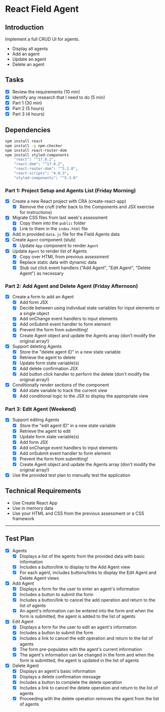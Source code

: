 # React Field Agent

## Introduction

Implement a full CRUD UI for agents.

- Display all agents
- Add an agent
- Update an agent
- Delete an agent

## Tasks

- [x] Review the requirements (10 min)
- [x] Identify any research that I need to do (5 min)
- [x] Part 1 (30 min)
- [x] Part 2 (5 hours)
- [x] Part 3 (4 hours)

## Dependencies

```zsh
npm install react
npm install -g npm-checker
npm install react-router-dom
npm install styled-components
    "react": "^17.0.2",
    "react-dom": "^17.0.2",
    "react-router-dom": "^5.2.0",
    "react-scripts": "4.0.3",
    "styled-components": "^5.3.0"
```

### Part 1: Project Setup and Agents List (Friday Morning)

- [x] Create a new React project with CRA (create-react-app)
  - [x] Remove the cruft (refer back to the Components and JSX exercise for instructions)
- [x] Migrate CSS files from last week's assessment
  - [x] Copy them into the `public` folder
  - [x] Link to them in the `index.html` file
- [x] Add in provided `data.js` file for the Field Agents data
- [x] Create `Agent` component (stub)
  - [x] Update `App` component to render `Agent`
- [x] Update `Agent` to render list of Agents
  - [x] Copy over HTML from previous assessment
  - [x] Replace static data with dynamic data
  - [x] Stub out click event handlers ("Add Agent", "Edit Agent", "Delete Agent") as necessary

### Part 2: Add Agent and Delete Agent (Friday Afternoon)

- [x] Create a form to add an Agent
  - [x] Add form JSX
  - [x] Decide between using individual state variables for input elements or a single object
  - [x] Add onChange event handlers to input elements
  - [x] Add onSubmit event handler to form element
  - [x] Prevent the form from submitting!
  - [x] Create Agent object and update the Agents array (don't modify the original array!)

- [x] Support deleting Agents
  - [x] Store the "delete agent ID" in a new state variable
  - [x] Retrieve the agent to delete
  - [x] Update form state variable(s)
  - [x] Add delete confirmation JSX
  - [x] Add button click handler to perform the delete (don't modify the original array!)

- [x] Conditionally render sections of the component
  - [x] Add state variable to track the current view
  - [x] Add conditional logic to the JSX to display the appropriate view

### Part 3: Edit Agent (Weekend)

- [x] Support editing Agents
  - [x] Store the "edit agent ID" in a new state variable
  - [x] Retrieve the agent to edit
  - [x] Update form state variable(s)
  - [x] Add form JSX
  - [x] Add onChange event handlers to input elements
  - [x] Add onSubmit event handler to form element
  - [x] Prevent the form from submitting!
  - [x] Create Agent object and update the Agents array (don't modify the original array!)
- [x] Use the provided test plan to manually test the application

## Technical Requirements

- Use Create React App
- Use in memory data
- Use your HTML and CSS from the previous assessment or a CSS framework

---

## Test Plan

- [x] Agents
  - [x] Displays a list of the agents from the provided data with basic information
  - [x] Includes a button/link to display to the Add Agent view
  - [x] For each agent, includes buttons/links to display the Edit Agent and Delete Agent views
- [x] Add Agent
  - [x] Displays a form for the user to enter an agent's information
  - [x] Includes a button to submit the form
  - [x] Includes a button/link to cancel the add operation and return to the list of agents
  - [x] An agent's information can be entered into the form and when the form is submitted, the agent is added to the list of agents
- [x] Edit Agent
  - [x] Displays a form for the user to edit an agent's information
  - [x] Includes a button to submit the form
  - [x] Includes a link to cancel the edit operation and return to the list of agents
  - [x] The form pre-populates with the agent's current information
  - [x] The agent's information can be changed in the form and when the form is submitted, the agent is updated in the list of agents
- [x] Delete Agent
  - [x] Displays an agent's basic information
  - [x] Displays a delete confirmation message
  - [x] Includes a button to complete the delete operation
  - [x] Includes a link to cancel the delete operation and return to the list of agents
  - [x] Proceeding with the delete operation removes the agent from the list of agents
